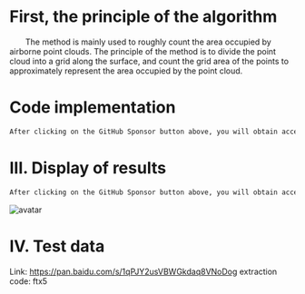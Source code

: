 #  First, the principle of the algorithm 

   The method is mainly used to roughly count the area occupied by airborne point clouds. The principle of the method is to divide the point cloud into a grid along the surface, and count the grid area of the points to approximately represent the area occupied by the point cloud. 

#  Code implementation 

  ```python  
After clicking on the GitHub Sponsor button above, you will obtain access permissions to my private code repository ( https://github.com/slowlon/my_code_bar ) to view this blog code. By searching the code number of this blog, you can find the code you need, code number is: 202402030957441982
  ```  
#  III. Display of results 

  ```python  
After clicking on the GitHub Sponsor button above, you will obtain access permissions to my private code repository ( https://github.com/slowlon/my_code_bar ) to view this blog code. By searching the code number of this blog, you can find the code you need, code number is: 202402030957441982
  ```  
 ![avatar]( fa1dd7ab23a74b72bc4357dcdaf6d474.png) 

#  IV. Test data 

 Link: https://pan.baidu.com/s/1qPJY2usVBWGkdaq8VNoDog extraction code: ftx5 

